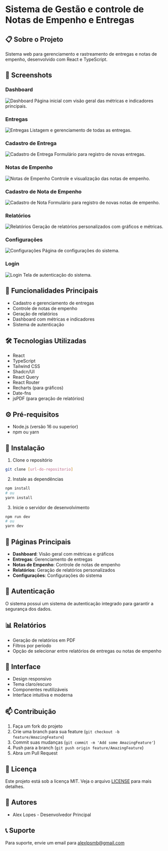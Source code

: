 
# Sistema de Gestão e controle de Notas de Empenho e Entregas

## 📋 Sobre o Projeto
Sistema web para gerenciamento e rastreamento de entregas e notas de empenho, desenvolvido com React e TypeScript.

## 📸 Screenshots

### Dashboard
![Dashboard](./public/screenshots/dashboard.png)
Página inicial com visão geral das métricas e indicadores principais.

### Entregas
![Entregas](./public/screenshots/entregas.png)
Listagem e gerenciamento de todas as entregas.

### Cadastro de Entrega
![Cadastro de Entrega](./public/screenshots/cadastro-entrega.png)
Formulário para registro de novas entregas.

### Notas de Empenho
![Notas de Empenho](./public/screenshots/notas-empenho.png)
Controle e visualização das notas de empenho.

### Cadastro de Nota de Empenho
![Cadastro de Nota](./public/screenshots/cadastro-nota.png)
Formulário para registro de novas notas de empenho.

### Relatórios
![Relatórios](./public/screenshots/relatorios.png)
Geração de relatórios personalizados com gráficos e métricas.

### Configurações
![Configurações](./public/screenshots/configuracoes.png)
Página de configurações do sistema.

### Login
![Login](./public/screenshots/login.png)
Tela de autenticação do sistema.

## 🚀 Funcionalidades Principais
- Cadastro e gerenciamento de entregas
- Controle de notas de empenho
- Geração de relatórios
- Dashboard com métricas e indicadores
- Sistema de autenticação

## 🛠️ Tecnologias Utilizadas
- React
- TypeScript
- Tailwind CSS
- Shadcn/UI
- React Query
- React Router
- Recharts (para gráficos)
- Date-fns
- jsPDF (para geração de relatórios)

## ⚙️ Pré-requisitos
- Node.js (versão 16 ou superior)
- npm ou yarn

## 🔧 Instalação
1. Clone o repositório
```bash
git clone [url-do-repositorio]
```

2. Instale as dependências
```bash
npm install
# ou
yarn install
```

3. Inicie o servidor de desenvolvimento
```bash
npm run dev
# ou
yarn dev
```

## 📱 Páginas Principais
- **Dashboard**: Visão geral com métricas e gráficos
- **Entregas**: Gerenciamento de entregas
- **Notas de Empenho**: Controle de notas de empenho
- **Relatórios**: Geração de relatórios personalizados
- **Configurações**: Configurações do sistema

## 🔐 Autenticação
O sistema possui um sistema de autenticação integrado para garantir a segurança dos dados.

## 📊 Relatórios
- Geração de relatórios em PDF
- Filtros por período
- Opção de selecionar entre relatórios de entregas ou notas de empenho

## 🎨 Interface
- Design responsivo
- Tema claro/escuro
- Componentes reutilizáveis
- Interface intuitiva e moderna

## 📫 Contribuição
1. Faça um fork do projeto
2. Crie uma branch para sua feature (`git checkout -b feature/AmazingFeature`)
3. Commit suas mudanças (`git commit -m 'Add some AmazingFeature'`)
4. Push para a branch (`git push origin feature/AmazingFeature`)
5. Abra um Pull Request

## 📝 Licença
Este projeto está sob a licença MIT. Veja o arquivo [LICENSE](LICENSE) para mais detalhes.

## 👥 Autores
- Alex Lopes - Desenvolvedor Principal

## 📞 Suporte
Para suporte, envie um email para alexlpsmb@gmail.com

